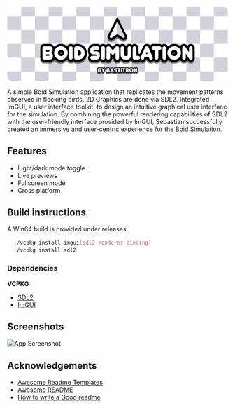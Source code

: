 ![Boid Simulation by Bastitron](gh_assets/title.png)

A simple Boid Simulation application that replicates the movement patterns observed in flocking birds. 2D Graphics are done via SDL2. Integrated ImGUI, a user interface toolkit, to design an intuitive graphical user interface for the simulation. By combining the powerful rendering capabilities of SDL2 with the user-friendly interface provided by ImGUI, Sebastian successfully created an immersive and user-centric experience for the Boid Simulation.

## Features

- Light/dark mode toggle
- Live previews
- Fullscreen mode
- Cross platform

## Build instructions

A Win64 build is provided under releases.

```bash
  ./vcpkg install imgui[sdl2-renderer-binding]
  ./vcpkg install sdl2
```

### Dependencies

**VCPKG**
- [SDL2](https://vcpkg.link/ports/sdl2)
- [ImGUI](https://vcpkg.link/ports/imgui)

## Screenshots

![App Screenshot](https://via.placeholder.com/468x300?text=App+Screenshot+Here)

## Acknowledgements

- [Awesome Readme Templates](https://awesomeopensource.com/project/elangosundar/awesome-README-templates)
- [Awesome README](https://github.com/matiassingers/awesome-readme)
- [How to write a Good readme](https://bulldogjob.com/news/449-how-to-write-a-good-readme-for-your-github-project)
